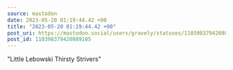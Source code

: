 ```yaml
---
source: mastodon
date: 2023-05-20 01:19:44.42 +00
title: "2023-05-20 01:19:44.42 +00"
post_uri: https://mastodon.social/users/gravely/statuses/110398379420889105
post_id: 110398379420889105
---
```

"Little Lebowski Thirsty Strivers"


